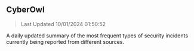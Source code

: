 ## CyberOwl 
> Last Updated 10/01/2024 01:50:52 


A daily updated summary of the most frequent types of security incidents currently being reported from different sources.

